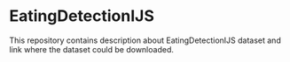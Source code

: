 # EatingDetectionIJS
This repository contains description about EatingDetectionIJS dataset and link where the dataset could be downloaded.
